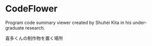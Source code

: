 CodeFlower
==========

Program code summary viewer created by Shuhei Kita in his under-graduate research.

喜多くんの制作物を置く場所

